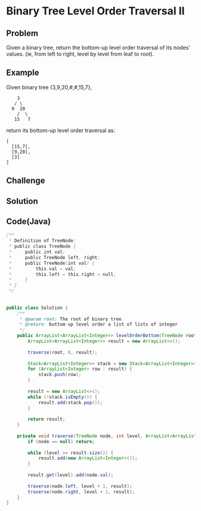 Binary Tree Level Order Traversal II
===


Problem
-------

Given a binary tree, return the bottom-up level order traversal of its nodes' values. (ie, from left to right, level by level from leaf to root).

Example
-------

Given binary tree {3,9,20,#,#,15,7},

        3
       / \
      9  20
        /  \
       15   7
 

return its bottom-up level order traversal as:

    [
      [15,7],
      [9,20],
      [3]
    ]

Challenge
---------

Solution
--------



Code(Java)
----------

```java
/**
 * Definition of TreeNode:
 * public class TreeNode {
 *     public int val;
 *     public TreeNode left, right;
 *     public TreeNode(int val) {
 *         this.val = val;
 *         this.left = this.right = null;
 *     }
 * }
 */
 
 
public class Solution {
    /**
     * @param root: The root of binary tree.
     * @return: buttom-up level order a list of lists of integer
     */
    public ArrayList<ArrayList<Integer>> levelOrderBottom(TreeNode root) {
        ArrayList<ArrayList<Integer>> result = new ArrayList<>();
        
        traverse(root, 0, result);
        
        Stack<ArrayList<Integer>> stack = new Stack<ArrayList<Integer>>();
        for (ArrayList<Integer> row : result) {
            stack.push(row);
        }
        
        result = new ArrayList<>();
        while (!stack.isEmpty()) {
            result.add(stack.pop());
        }
        
        return result;
    }
    
    private void traverse(TreeNode node, int level, ArrayList<ArrayList<Integer>> result) {
        if (node == null) return;
        
        while (level >= result.size()) {
            result.add(new ArrayList<Integer>());
        }
        
        result.get(level).add(node.val);
        
        traverse(node.left, level + 1, result);
        traverse(node.right, level + 1, result);
    }
}

```